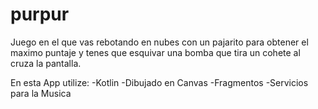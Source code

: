 # purpur
Juego en el que vas rebotando en nubes con un pajarito para obtener el maximo puntaje y tenes que esquivar una bomba que tira un cohete al cruza la pantalla.

En esta App utilize:
 -Kotlin
 -Dibujado en Canvas
 -Fragmentos
 -Servicios para la Musica
